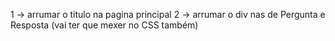 1 -> arrumar o titulo na pagina principal
2 -> arrumar o div nas de Pergunta e Resposta (vai ter que mexer no CSS também)
